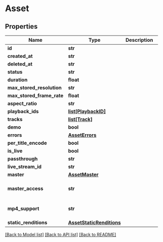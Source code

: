 # Asset

## Properties
Name | Type | Description | Notes
------------ | ------------- | ------------- | -------------
**id** | **str** |  | [optional] 
**created_at** | **str** |  | [optional] 
**deleted_at** | **str** |  | [optional] 
**status** | **str** |  | [optional] 
**duration** | **float** |  | [optional] 
**max_stored_resolution** | **str** |  | [optional] 
**max_stored_frame_rate** | **float** |  | [optional] 
**aspect_ratio** | **str** |  | [optional] 
**playback_ids** | [**list[PlaybackID]**](PlaybackID.md) |  | [optional] 
**tracks** | [**list[Track]**](Track.md) |  | [optional] 
**demo** | **bool** |  | [optional] 
**errors** | [**AssetErrors**](AssetErrors.md) |  | [optional] 
**per_title_encode** | **bool** |  | [optional] 
**is_live** | **bool** |  | [optional] 
**passthrough** | **str** |  | [optional] 
**live_stream_id** | **str** |  | [optional] 
**master** | [**AssetMaster**](AssetMaster.md) |  | [optional] 
**master_access** | **str** |  | [optional] [default to 'none']
**mp4_support** | **str** |  | [optional] [default to 'none']
**static_renditions** | [**AssetStaticRenditions**](AssetStaticRenditions.md) |  | [optional] 

[[Back to Model list]](../README.md#documentation-for-models) [[Back to API list]](../README.md#documentation-for-api-endpoints) [[Back to README]](../README.md)


